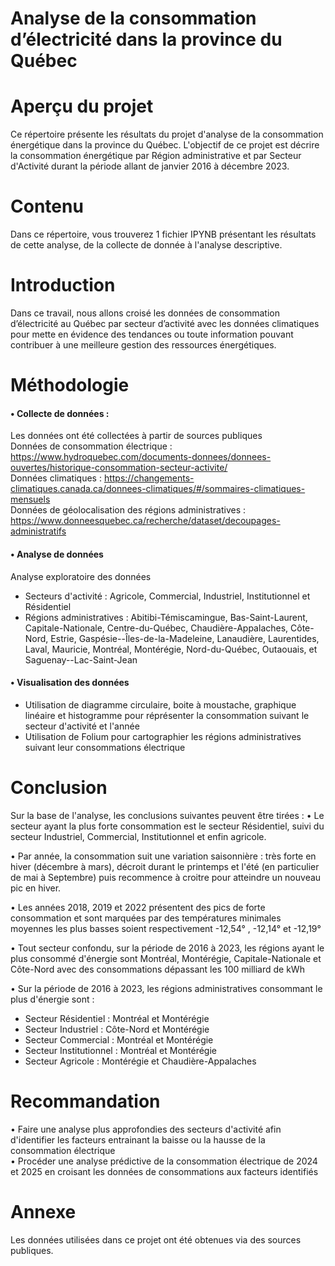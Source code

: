 # Analyse de la consommation d’électricité dans la province du Québec

# Aperçu du projet
Ce répertoire présente les résultats du projet d'analyse de la consommation énergétique dans la province du Québec. 
L'objectif de ce projet est décrire la consommation énergétique par Région administrative et par Secteur d'Activité durant la période allant de janvier 2016 à décembre 2023.
# Contenu
Dans ce répertoire, vous trouverez 1 fichier IPYNB présentant les résultats de cette analyse, de la collecte de donnée à l'analyse descriptive.
# Introduction
Dans ce travail, nous allons croisé les données de consommation d’électricité au Québec par secteur d’activité avec les données climatiques pour mette en évidence des tendances ou toute information pouvant contribuer à une meilleure gestion des ressources énergétiques.
# Méthodologie
#### • Collecte de données :
Les données ont été collectées à partir de sources publiques  
Données de consommation électrique : https://www.hydroquebec.com/documents-donnees/donnees-ouvertes/historique-consommation-secteur-activite/  
Données climatiques : https://changements-climatiques.canada.ca/donnees-climatiques/#/sommaires-climatiques-mensuels  
Données de géolocalisation des régions administratives : https://www.donneesquebec.ca/recherche/dataset/decoupages-administratifs  
#### • Analyse de données
Analyse exploratoire des données 
- Secteurs d'activité : Agricole, Commercial, Industriel, Institutionnel et Résidentiel
- Régions administratives : Abitibi-Témiscamingue, Bas-Saint-Laurent, Capitale-Nationale, Centre-du-Québec, Chaudière-Appalaches, Côte-Nord, Estrie,
Gaspésie--Îles-de-la-Madeleine, Lanaudière, Laurentides, Laval, Mauricie, Montréal, Montérégie, Nord-du-Québec, Outaouais, et Saguenay--Lac-Saint-Jean
#### • Visualisation des données
- Utilisation de diagramme circulaire, boite à moustache, graphique linéaire et histogramme pour réprésenter la consommation suivant le secteur d'activité et l'année 
- Utilisation de Folium pour cartographier les régions administratives suivant leur consommations électrique
# Conclusion
Sur la base de l'analyse, les conclusions suivantes peuvent être tirées :
• Le secteur ayant la plus forte consommation est le secteur Résidentiel, suivi du secteur Industriel, Commercial, Institutionnel et enfin agricole.

• Par année, la consommation suit une variation saisonnière : très forte en hiver (décembre à mars), décroit durant le printemps et l'été (en particulier de mai à Septembre) puis recommence à croitre pour atteindre un nouveau pic en hiver.

• Les années 2018, 2019 et 2022 présentent des pics de forte consommation et sont marquées par des températures minimales moyennes les plus basses soient respectivement -12,54° , -12,14° et -12,19°

• Tout secteur confondu, sur la période de 2016 à 2023, les régions ayant le plus consommé d'énergie sont Montréal, Montérégie, Capitale-Nationale et Côte-Nord avec des consommations dépassant les 100 milliard de kWh

•  Sur la période de 2016 à 2023, les régions administratives consommant le plus d'énergie sont :
- Secteur Résidentiel : Montréal et Montérégie   
- Secteur Industriel : Côte-Nord et Montérégie  
- Secteur Commercial : Montréal et Montérégie  
- Secteur Institutionnel : Montréal et Montérégie   
- Secteur Agricole : Montérégie et Chaudière-Appalaches

# Recommandation 
•  Faire une analyse plus approfondies des secteurs d'activité afin d'identifier les facteurs entrainant la baisse ou la hausse de la consommation électrique  
•  Procéder une analyse prédictive de la consommation électrique de 2024 et 2025 en croisant les données de consommations aux facteurs identifiés  

# Annexe
Les données utilisées dans ce projet ont été obtenues via des sources publiques.
